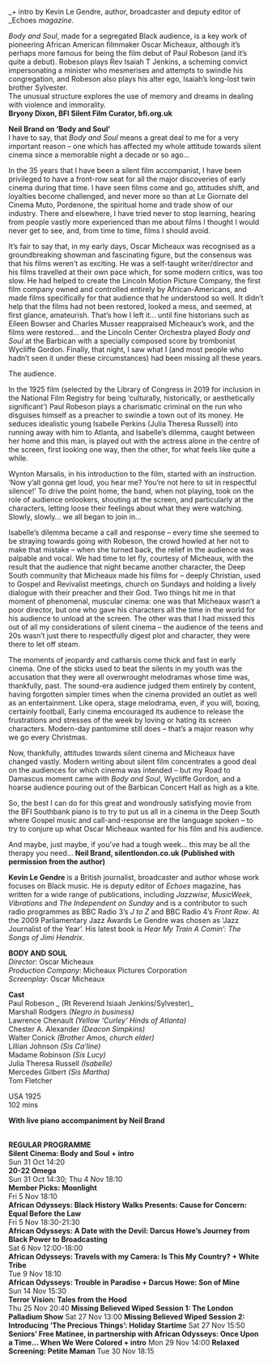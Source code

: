 
_+ intro by Kevin Le Gendre, author, broadcaster and deputy editor of _Echoes _magazine._

_Body and Soul_, made for a segregated Black audience, is a key work of pioneering African American filmmaker Oscar Micheaux, although it’s perhaps more famous for being the film debut of Paul Robeson (and it’s quite a debut). Robeson plays Rev Isaiah T Jenkins, a scheming convict impersonating a minister who mesmerises and attempts to swindle his congregation, and Robeson also plays his alter ego, Isaiah’s long-lost twin brother Sylvester.  
The unusual structure explores the use of memory and dreams in dealing with violence and immorality.<br>
**Bryony Dixon, BFI Silent Film Curator, bfi.org.uk**

**Neil Brand on ‘Body and Soul’**<br>
I have to say, that _Body and Soul_ means a great deal to me for a very important reason – one which has affected my whole attitude towards silent cinema since a memorable night a decade or so ago…

In the 35 years that I have been a silent film accompanist, I have been privileged to have a front-row seat for all the major discoveries of early cinema during that time. I have seen films come and go, attitudes shift, and loyalties become challenged, and never more so than at Le Giornate del Cinema Muto, Pordenone, the spiritual home and trade show of our industry. There and elsewhere, I have tried never to stop learning, hearing from people vastly more experienced than me about films I thought I would never get to see, and, from time to time, films I should avoid.

It’s fair to say that, in my early days, Oscar Micheaux was recognised as a groundbreaking showman and fascinating figure, but the consensus was that his films weren’t as exciting. He was a self-taught writer/director and his films travelled at their own pace which, for some modern critics, was too slow. He had helped to create the Lincoln Motion Picture Company, the first film company owned and controlled entirely by African-Americans, and made films specifically for that audience that he understood so well. It didn’t help that the films had not been restored, looked a mess, and seemed, at first glance, amateurish. That’s how I left it… until fine historians such as Eileen Bowser and Charles Musser reappraised Micheaux’s work, and the films were restored… and the Lincoln Center Orchestra played _Body and Soul_ at the Barbican with a specially composed score by trombonist Wycliffe Gordon. Finally, that night, I saw what I (and most people who hadn’t seen it under these circumstances) had been missing all these years.

The audience.

In the 1925 film (selected by the Library of Congress in 2019 for inclusion in the National Film Registry for being ‘culturally, historically, or aesthetically significant’) Paul Robeson plays a charismatic criminal on the run who disguises himself as a preacher to swindle a town out of its money. He seduces idealistic young Isabelle Perkins (Julia Theresa Russell) into running away with him to Atlanta, and Isabelle’s dilemma, caught between her home and this man, is played out with the actress alone in the centre of the screen, first looking one way, then the other, for what feels like quite a while.

Wynton Marsalis, in his introduction to the film, started with an instruction. ‘Now y’all gonna get loud, you hear me? You’re not here to sit in respectful silence!’ To drive the point home, the band, when not playing, took on the role of audience onlookers, shouting at the screen, and particularly at the characters, letting loose their feelings about what they were watching. Slowly, slowly… we all began to join in…

Isabelle’s dilemma became a call and response – every time she seemed to be straying towards going with Robeson, the crowd howled at her not to make that mistake – when she turned back, the relief in the audience was palpable and vocal. We had time to let fly, courtesy of Micheaux, with the result that the audience that night became another character, the Deep South community that Micheaux made his films for – deeply Christian, used to Gospel and Revivalist meetings, church on Sundays and holding a lively dialogue with their preacher and their God. Two things hit me in that moment of phenomenal, muscular cinema: one was that Micheaux wasn’t a poor director, but one who gave his characters all the time in the world for his audience to unload at the screen. The other was that I had missed this out of all my considerations of silent cinema – the audience of the teens and 20s wasn’t just there to respectfully digest plot and character, they were there to let off steam.

The moments of jeopardy and catharsis come thick and fast in early cinema. One of the sticks used to beat the silents in my youth was the accusation that they were all overwrought melodramas whose time was, thankfully, past. The sound-era audience judged them entirely by content, having forgotten simpler times when the cinema provided an outlet as well as an entertainment. Like opera, stage melodrama, even, if you will, boxing, certainly football, Early cinema encouraged its audience to release the frustrations and stresses of the week by loving or hating its screen characters. Modern-day pantomime still does – that’s a major reason why we go every Christmas.

Now, thankfully, attitudes towards silent cinema and Micheaux have changed vastly. Modern writing about silent film concentrates a good deal on the audiences for which cinema was intended – but my Road to Damascus moment came with _Body and Soul_, Wycliffe Gordon, and a hoarse audience pouring out of the Barbican Concert Hall as high as a kite.

So, the best I can do for this great and wondrously satisfying movie from the BFI Southbank piano is to try to put us all in a cinema in the Deep South where Gospel music and call-and-response are the language spoken – to try to conjure up what Oscar Micheaux wanted for his film and his audience.

And maybe, just maybe, if you’ve had a tough week… this may be all the therapy you need…
**Neil Brand, silentlondon.co.uk (Published with permission from the author)**<br>

**Kevin Le Gendre** is a British journalist, broadcaster and author whose work focuses on Black music. He is deputy editor of _Echoes_ magazine, has written for a wide range of publications, including _Jazzwise_, _MusicWeek_, _Vibrations_ and _The Independent on Sunday_ and is a contributor to such radio programmes as BBC Radio 3’s _J to Z_ and BBC Radio 4’s _Front Row_. At the 2009 Parliamentary Jazz Awards Le Gendre was chosen as ‘Jazz Journalist of the Year’. His latest book is _Hear My Train A Comin’: The Songs of Jimi Hendrix_.<br>


**BODY AND SOUL**<br> 
_Director_: Oscar Micheaux  
_Production Company_:  Micheaux Pictures Corporation  
_Screenplay_: Oscar Micheaux<br>

**Cast**<br>
Paul Robeson _ (Rt Reverend Isiaah Jenkins/Sylvester)_  
Marshall Rodgers _(Negro in business)_  
Lawrence Chenault _(Yellow ‘Curley’ Hinds of Atlanta)_  
Chester A. Alexander _(Deacon Simpkins)_  
Walter Conick _(Brother Amos, church elder)_  
Lillian Johnson _(Sis Ca’line)_  
Madame Robinson _(Sis Lucy)_  
Julia Theresa Russell _(Isabelle)_  
Mercedes Gilbert _(Sis Martha)_  
Tom Fletcher<br>

USA 1925<br>
102 mins<br>

**With live piano accompaniment by Neil Brand**<br>
<br>

**REGULAR PROGRAMME**<br>
**Silent Cinema: Body and Soul + intro**<br>
Sun 31 Oct 14:20<br>
**20-22 Omega**<br>
Sun 31 Oct 14:30; Thu 4 Nov 18:10<br>
**Member Picks: Moonlight**<br>
Fri 5 Nov 18:10<br>
**African Odysseys: Black History Walks Presents: Cause for Concern: Equal Before the Law**<br>
Fri 5 Nov 18:30-21:30<br>
**African Odysseys: A Date with the Devil: Darcus Howe’s Journey from Black Power to Broadcasting**<br>
Sat 6 Nov 12:00-18:00<br>
**African Odysseys: Travels with my Camera: Is This My Country? + White Tribe**<br>
Tue 9 Nov 18:10<br>
**African Odysseys: Trouble in Paradise + Darcus Howe: Son of Mine**<br>
Sun 14 Nov 15:30<br>
**Terror Vision: Tales from the Hood**<br>
Thu 25 Nov 20:40
**Missing Believed Wiped** **Session 1: The London Palladium Show**
Sat 27 Nov 13:00
**Missing Believed Wiped** **Session 2: Introducing ‘The Precious Things’: Holiday Startime**
Sat 27 Nov 15:50
**Seniors’ Free Matinee, in partnership with African Odysseys: Once Upon a Time... When We Were Colored + intro**
Mon 29 Nov 14:00
**Relaxed Screening: Petite Maman**
Tue 30 Nov 18:15
<!--stackedit_data:
eyJoaXN0b3J5IjpbLTU1MTE2MTM5N119
-->